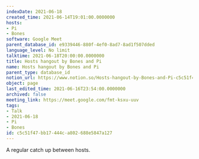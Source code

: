 ```yaml
---
indexDate: 2021-06-18
created_time: 2021-06-14T19:01:00.0000000
hosts:
- Pi
- Bones
software: Google Meet
parent_database_id: e9339446-880f-4ef0-8ad7-8ad1f507dded
language_level: No limit
talktime: 2021-06-18T20:00:00.0000000
title: Hosts hangout by Bones and Pi
name: Hosts hangout by Bones and Pi
parent_type: database_id
notion_url: https://www.notion.so/Hosts-hangout-by-Bones-and-Pi-c5c51f47bb17444ca802688e5847a127
object: page
last_edited_time: 2021-06-16T23:54:00.0000000
archived: false
meeting_link: https://meet.google.com/fmt-ksxu-uuv
tags:
- Talk
- 2021-06-18
- Pi
- Bones
id: c5c51f47-bb17-444c-a802-688e5847a127
---
```


A regular catch up between hosts.


